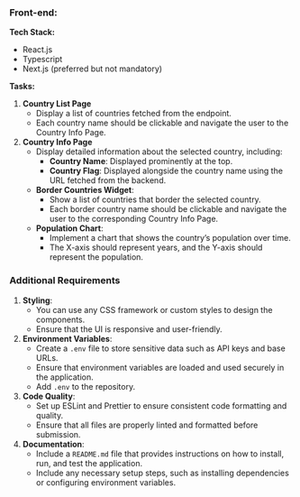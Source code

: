 ### Front-end:

**Tech Stack:**

- React.js
- Typescript
- Next.js (preferred but not mandatory)

**Tasks:**

1. **Country List Page**
    - Display a list of countries fetched from the endpoint.
    - Each country name should be clickable and navigate the user to the Country Info Page.
2. **Country Info Page**
    - Display detailed information about the selected country, including:
        - **Country Name**: Displayed prominently at the top.
        - **Country Flag**: Displayed alongside the country name using the URL fetched from the backend.
    - **Border Countries Widget**:
        - Show a list of countries that border the selected country.
        - Each border country name should be clickable and navigate the user to the corresponding Country Info Page.
    - **Population Chart**:
        - Implement a chart that shows the country’s population over time.
        - The X-axis should represent years, and the Y-axis should represent the population.

### Additional Requirements

1. **Styling**:
    - You can use any CSS framework or custom styles to design the components.
    - Ensure that the UI is responsive and user-friendly.
2. **Environment Variables**:
    - Create a `.env` file to store sensitive data such as API keys and base URLs.
    - Ensure that environment variables are loaded and used securely in the application.
    - Add `.env` to the repository.
3. **Code Quality**:
    - Set up ESLint and Prettier to ensure consistent code formatting and quality.
    - Ensure that all files are properly linted and formatted before submission.
4. **Documentation**:
    - Include a `README.md` file that provides instructions on how to install, run, and test the application.
    - Include any necessary setup steps, such as installing dependencies or configuring environment variables.